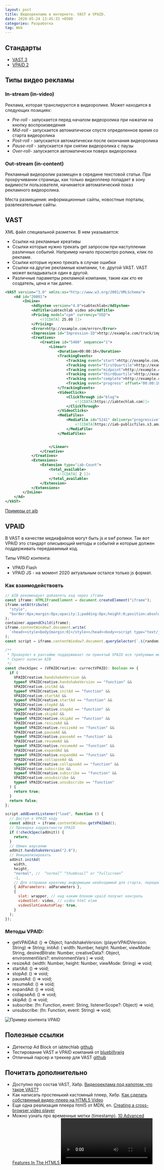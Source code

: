 ```yaml
---
layout: post
title: Видеореклама в интернете. VAST и VPAID.
date: 2020-05-24 13:45:33 +0500
categories: Разработка
tag: Web
---
```


## Стандарты

- [VAST 3](https://www.iab.com/guidelines/digital-video-ad-serving-template-vast-3-0/)
- [VPAID 2](https://www.iab.com/guidelines/digital-video-player-ad-interface-definition-vpaid-2-0/)

## Типы видео рекламы

### In-stream (in-video)

Реклама, которая транслируются в видеоролике.
Может находится в следующих позициях:

- _Pre-roll_ - запускается перед началом видеоролика при нажатии на кнопку воспроизведения
- _Mid-roll_ - запускается автоматически спустя определенное время со старта видеоролика
- _Post-roll_ - запускается автоматически после окончания видеоролика
- _Pause-roll_ - запускается при снятии видеоролика с паузы
- _Over-roll_- запускается автоматически поверх видеоролика

### Out-stream (in-content)

Рекламный видеоролик размещен в середине текстовой статьи. При прокручивании страницы, как только видеоплеер попадает в зону видимости пользователя, начинается автоматический показ рекламного видеоролика.

Места размещения: информационные сайты, новостные порталы, развлекательные сайты.

## VAST

XML файл специальной разметки. В нем указывается:

- Ссылки на рекламные креативы
- Ссылки которые нужно трекать get запросом при наступлении различных событий. Например начало просмотро ролика, клик по рекламе.
- Ссылки которые нужно трекать в случае ошибки
- Ссылки на другие рекламные компании, т.е. другой VAST. VAST может вкладываться один в другой.
- Различные параметры рекламной компании, такие как кто ее создатель, цена и так далее.

```XML
<VAST version="3.0" xmlns:xs="http://www.w3.org/2001/XMLSchema">
    <Ad id="20001">
        <InLine>
            <AdSystem version="4.0">iabtechlab</AdSystem>
            <AdTitle>iabtechlab video ad</AdTitle>
            <Pricing model="cpm" currency="USD">
                <![CDATA[ 25.00 ]]>
            </Pricing>
            <Error>http://example.com/error</Error>
            <Impression id="Impression-ID">http://example.com/track/impression</Impression>
            <Creatives>
                <Creative id="5480" sequence="1">
                    <Linear>
                        <Duration>00:00:16</Duration>
                        <TrackingEvents>
                            <Tracking event="start">http://example.com/tracking/start</Tracking>
                            <Tracking event="firstQuartile">http://example.com/tracking/firstQuartile</Tracking>
                            <Tracking event="midpoint">http://example.com/tracking/midpoint</Tracking>
                            <Tracking event="thirdQuartile">http://example.com/tracking/thirdQuartile</Tracking>
                            <Tracking event="complete">http://example.com/tracking/complete</Tracking>
                            <Tracking event="progress" offset="00:00:10">http://example.com/tracking/progress-10</Tracking>
                        </TrackingEvents>
                        <VideoClicks>
                            <ClickThrough id="blog">
                                <![CDATA[https://iabtechlab.com]]>
                            </ClickThrough>
                        </VideoClicks>
                        <MediaFiles>
                            <MediaFile id="5241" delivery="progressive" type="video/mp4" bitrate="500" width="400" height="300" minBitrate="360" maxBitrate="1080" scalable="1" maintainAspectRatio="1" codec="0" apiFramework="VAST">
                                <![CDATA[https://iab-publicfiles.s3.amazonaws.com/vast/VAST-4.0-Short-Intro.mp4]]>
                            </MediaFile>
                        </MediaFiles>


                    </Linear>
                </Creative>
            </Creatives>
            <Extensions>
                <Extension type="iab-Count">
                    <total_available>
                        <![CDATA[ 2 ]]>
                    </total_available>
                </Extension>
            </Extensions>
        </InLine>
    </Ad>
</VAST>
```

[Примеры от aib](https://github.com/InteractiveAdvertisingBureau/VAST_Samples/tree/master/VAST%203.0%20Samples)

## VPAID

В VAST в качестве медиафайлов могут быть js и swf ролики. Так вот VPAID это стандарт описывющий методы и событий и которые должен поддерживать передаваемый код.

Типы VPAID контента:

- VPAID Flash
- VPAID JS - на момент 2020 актуальным остался только js формат.

### Как взаимодействовть

```js
// AIB рекомендует добавлять код через iframe
const iframe: HTMLIFrameElement = document.createElement("iframe");
iframe.setAttribute(
  "style",
  "border:0px;margin:0px;opacity:1;padding:0px;height:0;position:absolute;width:0;top:0;left:0;"
);
container.appendChild(iframe);
iframe.contentWindow?.document.write(
  `<head><style>body{margin:0}</style></head><body><script type="text/javascript" class="${randomizer}" src="${url}" async></script></body>`
);
const script = iframe.contentWindow?.document.querySelector(`.${randomizer}`);

/**
 * Проверяет в рантайме поддерживает ли принятый VPAID все требуемые методы.
 * Скрипт написан AIB
 */
const checkSpec = (VPAIDCreative: currectVPAID): Boolean => {
  if (
    VPAIDCreative.handshakeVersion &&
    typeof VPAIDCreative.handshakeVersion == "function" &&
    VPAIDCreative.initAd &&
    typeof VPAIDCreative.initAd == "function" &&
    VPAIDCreative.startAd &&
    typeof VPAIDCreative.startAd == "function" &&
    VPAIDCreative.stopAd &&
    typeof VPAIDCreative.stopAd == "function" &&
    VPAIDCreative.skipAd &&
    typeof VPAIDCreative.skipAd == "function" &&
    VPAIDCreative.resizeAd &&
    typeof VPAIDCreative.resizeAd == "function" &&
    VPAIDCreative.pauseAd &&
    typeof VPAIDCreative.pauseAd == "function" &&
    VPAIDCreative.resumeAd &&
    typeof VPAIDCreative.resumeAd == "function" &&
    VPAIDCreative.expandAd &&
    typeof VPAIDCreative.expandAd == "function" &&
    VPAIDCreative.collapseAd &&
    typeof VPAIDCreative.collapseAd == "function" &&
    VPAIDCreative.subscribe &&
    typeof VPAIDCreative.subscribe == "function" &&
    VPAIDCreative.unsubscribe &&
    typeof VPAIDCreative.unsubscribe == "function"
  ) {
    return true;
  }
  return false;
};

script.addEventListener("load", function () {
  // Доступ к VPAID коду
  const adUnit = iframe.contentWindow.getVPAIDAd();
  // Проверка корректности VPAID
  if (!checkSpec(adUnit)) {
    return;
  }
  // Обмен версиями
  adUnit.handshakeVersion("2.0");
  // Инициализировать
  adUnit.initAd(
    width,
    height,
    "normal", //  “normal” “thumbnail” or “fullscreen”
    -1,
    // Для отправки креативу информации необходимой для старта, передается в VAST
    { AdParameters: adParameters }, 
    {
      slot: wrapper, // над каким блоком vpaid получит контроль
      videoSlot: video, // video html elem
      videoSlotCanAutoPlay: true,
    }
  );
});
```

### Методы VPAID:

- getVPAIDAd: () => Object;
  handshakeVersion: (playerVPAIDVersion: String) => String;
  initAd: (
  width: Number,
  height: Number,
  viewMode: String,
  desiredBitrate: Number,
  creativeData?: Object,
  environmentVars?: environmentVars
  ) => void;
- resizeAd: (width: Number, height: Number, viewMode: String) => void;
- startAd: () => void;
- stopAd: () => void;
- pauseAd: () => void;
- resumeAd: () => void;
- expandAd: () => void;
- collapseAd: () => void;
- skipAd: () => void;
- subscribe: (fn: Function, event: String, listenerScope?: Object) => void;
- unsubscribe: (fn: Function, event: String) => void;

![Пример контента VPAID](/assets/images/vastAndVpaid/vpaid-types.jpg)

## Полезные ссылки

- Детектор Ad Block от iabtechlab [github](https://github.com/InteractiveAdvertisingBureau/AdBlockDetection)
- Тестирование VAST и VPAID компаний от [bluebillywig](https://support.bluebillywig.com/vast-inspector)
- Отличный парсер и треккер для VAST [github](https://github.com/dailymotion/vast-client-js)

## Почитать дополнительно

- Доступно про состав VAST, Хабр. [Видеореклама под капотом: что такое VAST?](https://habr.com/ru/post/499164/)
- Как написать простенький кастомный плеер, Хабр. [Как сделать собственный видео-плеер на HTML5 Video](https://habr.com/ru/company/microsoft/blog/127295/)
- Еще одна реализация плеера html5 от MDN, en. [Creating a cross-browser video player](https://developer.mozilla.org/en-US/docs/Web/Guide/Audio_and_video_delivery/cross_browser_video_player)
- Можно узнать про временные метки (timestamp). [10 Advanced Features In The HTML5 <video> Player](https://blog.addpipe.com/10-advanced-features-in-html5-video-player/amp/)
